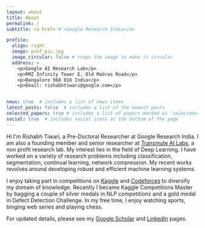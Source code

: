 ```yaml
---
layout: about
title: About
permalink: /
subtitle: <a href='#'>Google Research India</a>

profile:
  align: right
  image: prof_pic.jpg
  image_circular: false # crops the image to make it circular
  address: >
    <p>Google AI Research Lab</p>
    <p>RMZ Infinity Tower E, Old Madras Road</p>
    <p>Bangalore 560 016 India</p>
    <p>Email: rishabhtiwari@google.com</p>


news: true  # includes a list of news items
latest_posts: false  # includes a list of the newest posts
selected_papers: true # includes a list of papers marked as "selected={true}"
social: true  # includes social icons at the bottom of the page
---
```


Hi I'm Rishabh Tiwari, a Pre-Doctoral Researcher at Google Research India. I am also a founding member and senior researcher at [Transmute AI Labs](https://www.linkedin.com/company/transmuteai/), a non profit research lab. My interest lies in the field of Deep Learning. I have worked on a variety of research problems including classification, segmentation, continual learning, network compression. My recent works revolves around developing robust and efficient machine learning systems.

I enjoy taking part in competitions on [Kaggle](https://www.kaggle.com/rishabh2001) and [Codeforces](https://codeforces.com/profile/rishabh-16) to diversify my domain of knowledge. Recently I became Kaggle Competitions Master by bagging a couple of silver medals in NLP competitions and a gold medal in Defect Detection Challenge. In my free time, I enjoy watching sports, binging web series and playing chess.

For updated details, please see my [Google Scholar](https://scholar.google.com/citations?user=iJuoc4sAAAAJ&hl=en) and  [LinkedIn](https://www.linkedin.com/in/rishabh-tiwari16/) pages.